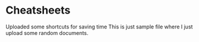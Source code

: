 # Cheatsheets
Uploaded some shortcuts for saving time
This is just sample file where I just upload some random documents.
